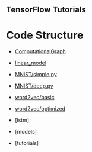 TensorFlow Tutorials
-------------------------------

# Code Structure
- [ComputationalGraph](https://www.tensorflow.org/get_started/get_started)
- [linear_model](https://www.tensorflow.org/get_started/get_started)
- [MNIST/simple.py](https://www.tensorflow.org/get_started/mnist/beginners)
- [MNIST/deep.py](https://www.tensorflow.org/get_started/mnist/pros)
- [word2vec/basic](https://www.tensorflow.org/tutorials/word2vec)
- [word2vec/optimized](https://github.com/tensorflow/models/tree/master/tutorials/embedding)

- [lstm]
- [models]
- [tutorials]
